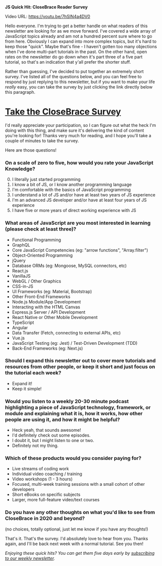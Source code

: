 **JS Quick Hit: CloseBrace Reader Survey**

Video URL: https://youtu.be/7hSIN4a4DV0

Hello everyone. I'm trying to get a better handle on what readers of this newsletter are looking for as we move forward. I've covered a wide array of JavaScript topics already and am not a hundred percent sure where to go from here. Obviously I can expand into more complex topics, but it's hard to keep those "quick". Maybe that's fine - I haven't gotten too many objections when I've done multi-part tutorials in the past. On the other hand, open rates on the newsletter do go down when it's part three of a five part tutorial, so that's an indication that y'all prefer the shorter stuff.

Rather than guessing, I've decided to put together an extremely short survey. I've listed all of the questions below, and you can feel free to respond by just replying to this newsletter, but if you want to make your life _really_ easy, you can take the survey by just clicking the link directly below this paragraph.

# [Take the CloseBrace Survey](https://eSurv.org?s=MCLDNF_4a43de3f)

I'd really appreciate your participation, so I can figure out what the heck I'm doing with this thing, and make sure it's delivering the kind of content you're looking for! Thanks very much for reading, and I hope you'll take a couple of minutes to take the survey.

Here are those questions!

### On a scale of zero to five, how would you rate your JavaScript Knowledge?
0. I literally just started programming
1. I know a bit of JS, or I know another programming language
2. I'm comfortable with the basics of JavaScript programming
3. I understand a lot of JS and/or have at least two years of JS experience
4. I'm an advanced JS developer and/or have at least four years of JS experience
5. I have five or more years of direct working experience with JS

### What areas of JavaScript are you most interested in learning (please check at least three)?
* Functional Programming
* GraphQL
* Core JavaScript Competencies (eg: "arrow functions", "Array.filter")
* Object-Oriented Programming
* jQuery
* Database ORMs (eg: Mongoose, MySQL connectors, etc)
* React.js
* VanillaJS
* WebGL / Other Graphics
* CSS-in-JS
* UI Frameworks (eg: Material, Bootstrap)
* Other Front-End Frameworks
* Node.js Module/App Development
* Interacting with the HTML Canvas
* Express.js Server / API Development
* React Native or Other Mobile Development
* TypeScript
* Angular
* Data Transfer (Fetch, connecting to external APIs, etc)
* Vue.js
* JavaScript Testing (eg: Jest) / Test-Driven Development (TDD)
* Back-End Frameworks (eg: Next.js)

### Should I expand this newsletter out to cover more tutorials and resources from other people, or keep it short and just focus on the tutorial each week?
* Expand it!
* Keep it simple!

### Would you listen to a weekly 20-30 minute podcast highlighting a piece of JavaScript technology, framework, or module and explaining what it is, how it works, how other people are using it, and how it might be helpful?
* Heck yeah, that sounds awesome!
* I'd definitely check out some episodes.
* I doubt it, but I might listen to one or two.
* Definitely not my thing.

### Which of these products would you consider paying for?
* Live streams of coding work
* Individual video coaching / training
* Video workshops (1 - 3 hours)
* Focused, multi-week training sessions with a small cohort of other developers
* Short eBooks on specific subjects
* Larger, more full-feature video/text courses

### Do you have any other thoughts on what you'd like to see from CloseBrace in 2020 and beyond?

(no choices, totally optional, just let me know if you have any thoughts!)

That's it. That's the survey. I'd absolutely love to hear from you. Thanks again, and I'll be back next week with a normal tutorial. See you then!

_Enjoying these quick hits? You can get them five days early by [subscribing to our weekly newsletter](https://closebrace.com/newsletter/subscribe)._
